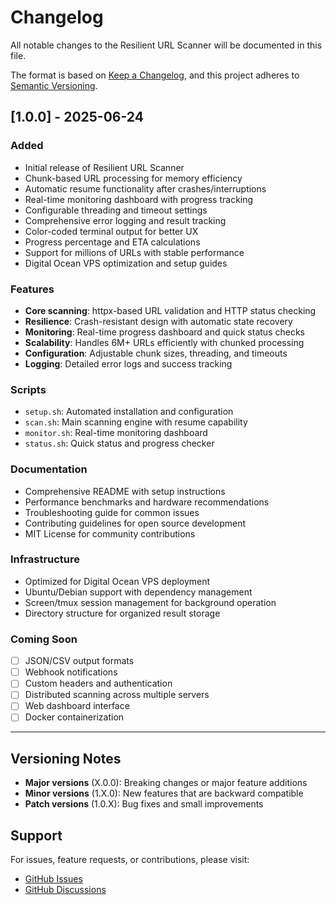 # Changelog

All notable changes to the Resilient URL Scanner will be documented in this file.

The format is based on [Keep a Changelog](https://keepachangelog.com/en/1.0.0/),
and this project adheres to [Semantic Versioning](https://semver.org/spec/v2.0.0.html).

## [1.0.0] - 2025-06-24

### Added
- Initial release of Resilient URL Scanner
- Chunk-based URL processing for memory efficiency
- Automatic resume functionality after crashes/interruptions
- Real-time monitoring dashboard with progress tracking
- Configurable threading and timeout settings
- Comprehensive error logging and result tracking
- Color-coded terminal output for better UX
- Progress percentage and ETA calculations
- Support for millions of URLs with stable performance
- Digital Ocean VPS optimization and setup guides

### Features
- **Core scanning**: httpx-based URL validation and HTTP status checking
- **Resilience**: Crash-resistant design with automatic state recovery
- **Monitoring**: Real-time progress dashboard and quick status checks
- **Scalability**: Handles 6M+ URLs efficiently with chunked processing
- **Configuration**: Adjustable chunk sizes, threading, and timeouts
- **Logging**: Detailed error logs and success tracking

### Scripts
- `setup.sh`: Automated installation and configuration
- `scan.sh`: Main scanning engine with resume capability
- `monitor.sh`: Real-time monitoring dashboard
- `status.sh`: Quick status and progress checker

### Documentation
- Comprehensive README with setup instructions
- Performance benchmarks and hardware recommendations
- Troubleshooting guide for common issues
- Contributing guidelines for open source development
- MIT License for community contributions

### Infrastructure
- Optimized for Digital Ocean VPS deployment
- Ubuntu/Debian support with dependency management
- Screen/tmux session management for background operation
- Directory structure for organized result storage

### Coming Soon
- [ ] JSON/CSV output formats
- [ ] Webhook notifications
- [ ] Custom headers and authentication
- [ ] Distributed scanning across multiple servers
- [ ] Web dashboard interface
- [ ] Docker containerization

---

## Versioning Notes

- **Major versions** (X.0.0): Breaking changes or major feature additions
- **Minor versions** (1.X.0): New features that are backward compatible
- **Patch versions** (1.0.X): Bug fixes and small improvements

## Support

For issues, feature requests, or contributions, please visit:
- [GitHub Issues](https://github.com/random-robbie/resilient-url-scanner/issues)
- [GitHub Discussions](https://github.com/random-robbie/resilient-url-scanner/discussions)